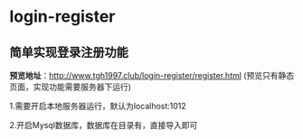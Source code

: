 # login-register
## 简单实现登录注册功能
**预览地址**：http://www.tgh1997.club/login-register/register.html (预览只有静态页面，实现功能需要服务器下运行)

1.需要开启本地服务器运行，默认为localhost:1012

2.开启Mysql数据库，数据库在目录有，直接导入即可


